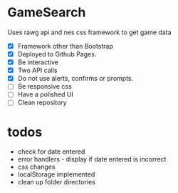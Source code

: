 # GameSearch

Uses rawg api and nes css framework to get game data

- [x] Framework other than Bootstrap
- [x] Deployed to Github Pages.
- [x] Be interactive
- [x] Two API calls
- [x] Do not use alerts, confirms or prompts.
- [ ] Be responsive css
- [ ] Have a polished UI
- [ ] Clean repository

# todos

- check for date entered
- error handlers - display if date entered is incorrect
- css changes
- localStorage implemented
- clean up folder directories
